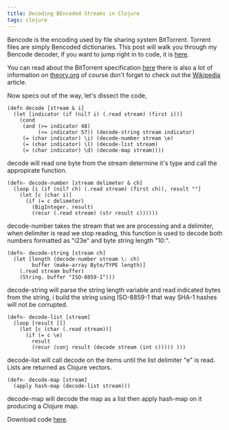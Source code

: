 ```yaml
---
title: Decoding BEncoded Streams in Clojure
tags: clojure
---
```


Bencode is the encoding used by file sharing system BitTorrent. Torrent
files are simply Bencoded dictionaries. This post will walk you through
my Bencode decoder, if you want to jump right in to code, it is
[here](/code/clojure/bencode.clj).

You can read about the BitTorrent specification
[here](http://www.bittorrent.org/protocol.html) there is also a lot of
information on
[theory.org](http://wiki.theory.org/index.php/BitTorrentSpecification)
of course don't forget to check out the
[Wikipedia](http://en.wikipedia.org/wiki/Bencode) article.


Now specs out of the way, let's dissect the code,

    (defn decode [stream & i]
      (let [indicator (if (nil? i) (.read stream) (first i))]
        (cond 
         (and (>= indicator 48) 
              (<= indicator 57)) (decode-string stream indicator)
         (= (char indicator) \i) (decode-number stream \e)
         (= (char indicator) \l) (decode-list stream)
         (= (char indicator) \d) (decode-map stream))))

decode will read one byte from the stream determine it's type and call
the appropirate function.

    (defn- decode-number [stream delimeter & ch]
      (loop [i (if (nil? ch) (.read stream) (first ch)), result ""]
        (let [c (char i)]
          (if (= c delimeter)
            (BigInteger. result)
            (recur (.read stream) (str result c))))))

decode-number takes the stream that we are processing and a delimiter,
when delimiter is read we stop reading, this function is used to decode
both numbers formatted as "i23e" and byte string length "10:".


    (defn- decode-string [stream ch]
      (let [length (decode-number stream \: ch)
            buffer (make-array Byte/TYPE length)]
        (.read stream buffer)
        (String. buffer "ISO-8859-1")))

decode-string will parse the string length variable and read indicated
bytes from the string, i build the string using ISO-8859-1 that way SHA-1
hashes will not be corrupted.

    (defn- decode-list [stream]
      (loop [result []]
        (let [c (char (.read stream))]
          (if (= c \e)
            result
            (recur (conj result (decode stream (int c))))) )))

decode-list will call decode on the items until the list delimiter "e"
is read. Lists are returned as Clojure vectors.

    (defn- decode-map [stream] 
      (apply hash-map (decode-list stream)))

decode-map will decode the map as a list then apply hash-map on it
producing a Clojure map.

Download code [here](/code/clojure/bencode.clj).
